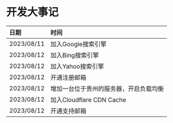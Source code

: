 # 开发大事记
| 日期 | 时间 |
| :--------- | :----------------------------------- |
| 2023/08/11 | 加入Google搜索引擎 |
| 2023/08/12 | 加入Bing搜索引擎 |
| 2023/08/12 | 加入Yahoo搜索引擎 |
| 2023/08/12 | 开通注册邮箱 |
| 2023/08/12 | 增加一台位于贵州的服务器，开启负载均衡 |
| 2023/08/12 | 加入Cloudflare CDN Cache |
| 2023/08/12 | 开通支持邮箱 |
